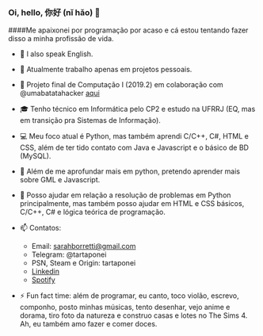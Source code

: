 ### Oi, hello, 你好 (nǐ hǎo) 👋

<!-- **tartaponei/tartaponei** is a ✨ _special_ ✨ repository because its `README.md` (this file) appears on your GitHub profile. -->

####Me apaixonei por programação por acaso e cá estou tentando fazer disso a minha profissão de vida.

- 📢 I also speak English.
- 🔭 Atualmente trabalho apenas em projetos pessoais.
- 🔭 Projeto final de Computação I (2019.2) em colaboração com @umabatatahacker [aqui](https://github.com/umabatatahacker/ProgramaParaCalcularADistanciaEntreAsLigacoesQuimicas)
- 🎓 Tenho técnico em Informática pelo CP2 e estudo na UFRRJ (EQ, mas em transição pra Sistemas de Informação).
- 💻 Meu foco atual é Python, mas também aprendi C/C++, C#, HTML e CSS, além de ter tido contato com Java e Javascript e o básico de BD (MySQL).
- 🌱 Além de me aprofundar mais em python, pretendo aprender mais sobre GML e Javascript.
- 💬 Posso ajudar em relação a resolução de problemas em Python principalmente, mas também posso ajudar em HTML e CSS básicos, C/C++, C# e lógica teórica de programação.
- 📫 Contatos: 
  - Email: sarahborretti@gmail.com
  - Telegram: @tartaponei
  - PSN, Steam e Origin: tartaponei
  - [Linkedin](https://www.linkedin.com/in/sarah-borrete-b8b06b1b4/)
  - [Spotify](https://open.spotify.com/user/little--jewel)

- ⚡ Fun fact time: além de programar, eu canto, toco violão, escrevo, componho, posto minhas músicas, tento desenhar, vejo anime e dorama, tiro foto da natureza e construo casas e lotes no The Sims 4. Ah, eu também amo fazer e comer doces.

